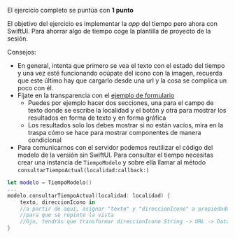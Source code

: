 

El ejercicio completo se puntúa con **1 punto**

El objetivo del ejercicio es implementar la *app* del tiempo pero ahora con SwiftUI. Para ahorrar algo de tiempo coge la plantilla de proyecto de la sesión.

Consejos:

- En general, intenta que primero se vea el texto con el estado del tiempo y una vez esté funcionando ocúpate del icono con la imagen, recuerda que este último hay que cargarlo desde una url y la cosa se complica un poco con él.
- Fíjate en la transparencia con el [ejemplo de formulario](https://ottocol.github.io/pddm-traspas/traspas/swiftui/#/19)
	+ Puedes por ejemplo hacer dos secciones, una para el campo de texto donde se escribe la localidad y el botón y otra para mostrar los resultados en forma de texto y en forma gráfica
	+ Los resultados solo los debes mostrar si no están vacíos, mira en la traspa cómo se hace para mostrar componentes de manera condicional
- Para comunicarnos con el servidor podemos reutilizar el código del modelo de la versión sin SwiftUI. Para consultar el tiempo necesitas crear una instancia de `TiempoModelo` y sobre ella llamar al método `consultarTiempoActual(localidad:callback:)`

```swift
let modelo = TiempoModelo()
...
modelo.consultarTiempoActual(localidad: localidad) {
    texto, direccionIcono in
    //a partir de aquí, asignar "texto" y "direccionIcono" a propiedades @State
    //para que se repinte la vista
    //Ojo, tendrás que transformar direccionIcono String -> URL -> Data -> UIImage
}
```
